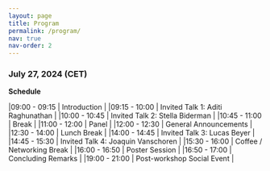 ```yaml
---
layout: page
title: Program
permalink: /program/
nav: true
nav-order: 2
---
```


### July 27, 2024 (CET)

**Schedule**

|09:00 - 09:15 | Introduction |
|09:15 - 10:00 | Invited Talk 1: Aditi Raghunathan |
|10:00 - 10:45 | Invited Talk 2: Stella Biderman |
|10:45 - 11:00 | Break |
|11:00 - 12:00 | Panel |
|12:00 - 12:30 | General Announcements |
|12:30 - 14:00 | Lunch Break |
|14:00 - 14:45 | Invited Talk 3: Lucas Beyer |
|14:45 - 15:30 | Invited Talk 4: Joaquin Vanschoren |
|15:30 - 16:00 | Coffee / Networking Break |
|16:00 - 16:50 | Poster Session |
|16:50 - 17:00 | Concluding Remarks |
|19:00 - 21:00 | Post-workshop Social Event |

